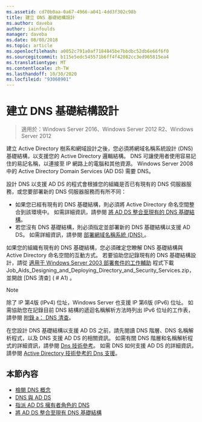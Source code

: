 ```yaml
---
ms.assetid: cd70b0aa-0a67-4966-a041-4dd3f302c98b
title: 建立 DNS 基礎結構設計
ms.author: daveba
author: iainfoulds
manager: daveba
ms.date: 08/08/2018
ms.topic: article
ms.openlocfilehash: a0052c791a0af7184845be7bbdbc52db6e66f6f0
ms.sourcegitcommit: b115e5edc545571b6ff4f42082cc3ed965815ea4
ms.translationtype: MT
ms.contentlocale: zh-TW
ms.lasthandoff: 10/30/2020
ms.locfileid: "93068901"
---
```

# <a name="creating-a-dns-infrastructure-design"></a>建立 DNS 基礎結構設計

> 適用於：Windows Server 2016、Windows Server 2012 R2、Windows Server 2012

建立 Active Directory 樹系和網域設計之後，您必須將網域名稱系統設計 (DNS) 基礎結構，以支援您的 Active Directory 邏輯結構。 DNS 可讓使用者使用容易記住的易記名稱，以連接至 IP 網路上的電腦和其他資源。 Windows Server 2008 中的 Active Directory Domain Services (AD DS) 需要 DNS。

設計 DNS 以支援 AD DS 的程式會根據您的組織是否已有現有的 DNS 伺服器服務，或您要部署新的 DNS 伺服器服務而有所不同：

- 如果您已經有現有的 DNS 基礎結構，則必須將 Active Directory 命名空間整合到該環境中。 如需詳細資訊，請參閱 [將 AD DS 整合至現有的 DNS 基礎結構](../../ad-ds/plan/Integrating-AD-DS-into-an-Existing-DNS-Infrastructure.md)。
- 若您沒有 DNS 基礎結構，則必須指定並部署新的 DNS 基礎結構以支援 AD DS。 如需詳細資訊，請參閱 [部署網域名稱系統 (DNS) ](/previous-versions/windows/it-pro/windows-server-2003/cc780661(v=ws.10))。

如果您的組織有現有的 DNS 基礎結構，您必須確定您瞭解 DNS 基礎結構與 Active Directory 命名空間的互動方式。 若要協助您記錄現有的 DNS 基礎結構設計，請從 [適用于 Windows Server 2003 部署套件的工作輔助](https://microsoft.com/download/details.aspx?id=9608) 程式下載 Job_Aids_Designing_and_Deploying_Directory_and_Security_Services.zip，並開啟 [DNS 清查] ( # A1) 。

> [!NOTE]
> 除了 IP 第4版 (IPv4) 位址，Windows Server 也支援 IP 第6版 (IPv6) 位址。 如需協助您在記錄目前 DNS 結構的遞迴名稱解析方法時列出 IPv6 位址的工作表，請參閱 [附錄 a： DNS 清查](../../ad-ds/plan/Appendix-A--DNS-Inventory.md)。

在您設計 DNS 基礎結構以支援 AD DS 之前，請先閱讀 DNS 階層、DNS 名稱解析程式，以及 DNS 支援 AD DS 的相關資訊。 如需有關 DNS 階層和名稱解析程式的詳細資訊，請參閱 [Dns 技術參考](/previous-versions/windows/it-pro/windows-server-2003/cc779926(v=ws.10))。 如需 DNS 如何支援 AD DS 的詳細資訊，請參閱 [Active Directory 技術參考的 Dns 支援](/previous-versions/windows/it-pro/windows-server-2003/cc781627(v=ws.10))。

## <a name="in-this-section"></a>本節內容

- [檢閱 DNS 概念](../../ad-ds/plan/Reviewing-DNS-Concepts.md)
- [DNS 與 AD DS](../../ad-ds/plan/DNS-and-AD-DS.md)
- [指派 AD DS 擁有者角色的 DNS](../../ad-ds/deploy/Assigning-the-DNS-for-AD-DS-Owner-Role.md)
- [將 AD DS 整合至現有 DNS 基礎結構](../../ad-ds/plan/../../ad-ds/plan/Integrating-AD-DS-into-an-Existing-DNS-Infrastructure.md)
